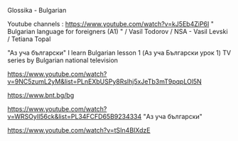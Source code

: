 
Glossika - Bulgarian


Youtube channels : https://www.youtube.com/watch?v=kJ5Eb4ZiP6I " Bulgarian language for foreigners (A1) " / 
Vasil Todorov / NSA - Vasil Levski / Tetiana Topal


"Аз уча български"
I learn Bulgarian lesson 1 (Аз уча Български урок 1) TV series by Bulgarian national television

https://www.youtube.com/watch?v=9NC5zumL2yM&list=PLnEXbUSPy8Rslhj5xJeTb3mT9pqpLOl5N

https://www.bnt.bg/bg


https://www.youtube.com/watch?v=WRSOyIl56ck&list=PL34FCFD65B9234334
"Аз уча български"

https://www.youtube.com/watch?v=tSIn4BIXdzE



 
